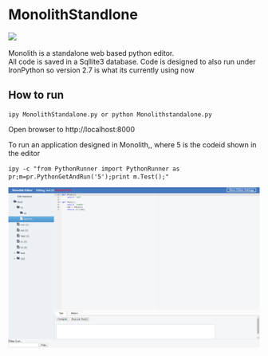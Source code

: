 # MonolithStandlone
![](https://github.com/ktmdan/MonolithStandlone/workflows/Python%20application/badge.svg)

Monolith is a standalone web based python editor.  
All code is saved in a Sqllite3 database.
Code is designed to also run under IronPython so version 2.7 is what its currently using now

## How to run
```
ipy MonolithStandalone.py or python Monolithstandalone.py
```
Open browser to http://localhost:8000

To run an application designed in Monolith,, where 5 is the codeid shown in the editor
```
ipy -c "from PythonRunner import PythonRunner as pr;m=pr.PythonGetAndRun('5');print m.Test();"
```

![Alt](https://raw.githubusercontent.com/ktmdan/MonolithStandlone/master/docs/monolithscreenshot.png "Screenshot")
